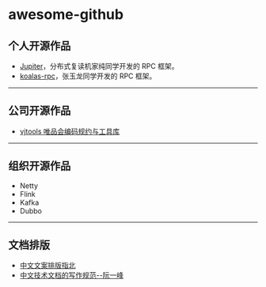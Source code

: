 # awesome-github

## 个人开源作品
* [Jupiter](https://github.com/fengjiachun/Jupiter)，分布式复读机家纯同学开发的 RPC 框架。
* [koalas-rpc](https://gitee.com/a1234567891/koalas-rpc)，张玉龙同学开发的 RPC 框架。


---


## 公司开源作品
* [vjtools 唯品会编码规约与工具库](https://github.com/vipshop/vjtools)


---


## 组织开源作品
* Netty
* Flink
* Kafka
* Dubbo


---


## 文档排版
* [中文文案排版指北](https://github.com/sparanoid/chinese-copywriting-guidelines)
* [中文技术文档的写作规范--阮一峰](https://github.com/ruanyf/document-style-guide)

